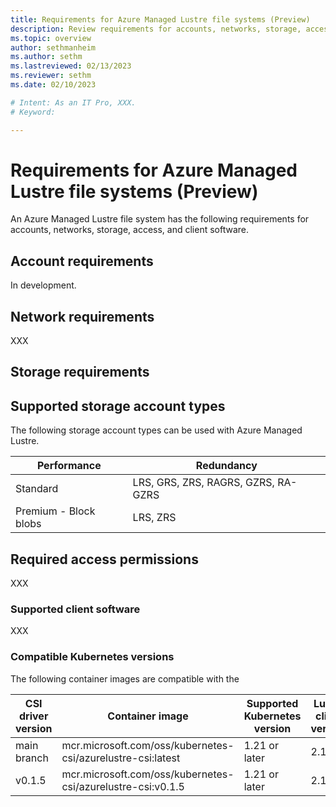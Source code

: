 ```yaml
---
title: Requirements for Azure Managed Lustre file systems (Preview)
description: Review requirements for accounts, networks, storage, access, and clients for Azure Managed Lustre file systems.
ms.topic: overview
author: sethmanheim
ms.author: sethm 
ms.lastreviewed: 02/13/2023
ms.reviewer: sethm
ms.date: 02/10/2023

# Intent: As an IT Pro, XXX.
# Keyword: 

---
```


# Requirements for Azure Managed Lustre file systems (Preview)

<!--SOURCE: Sort out requirements from Prerequisites. See amlfs-prerequisites.md for source.-->

An Azure Managed Lustre file system has the following requirements for accounts, networks, storage, access, and client software.<!--Placeholder.-->

## Account requirements

In development.


## Network requirements

XXX

## Storage requirements



## Supported storage account types

The following storage account types can be used with Azure Managed Lustre.

| Performance           | Redundancy                          |
|-----------------------|-------------------------------------|
| Standard              | LRS, GRS, ZRS, RAGRS, GZRS, RA-GZRS <!--Spell out on first mention-->|
| Premium - Block blobs | LRS, ZRS                            |

## Required access permissions

XXX

### Supported client software

XXX

### Compatible Kubernetes versions

The following container images are compatible with the 

| CSI driver version | Container image                                             | Supported Kubernetes version | Lustre client version |
|--------------------|-------------------------------------------------------------|------------------------------|-----------------------|
| main branch        | mcr.microsoft.com/oss/kubernetes-csi/azurelustre-csi:latest | 1.21 or later | 2.15.1 |
| v0.1.5             | mcr.microsoft.com/oss/kubernetes-csi/azurelustre-csi:v0.1.5 | 1.21 or later | 2.15.1 |
